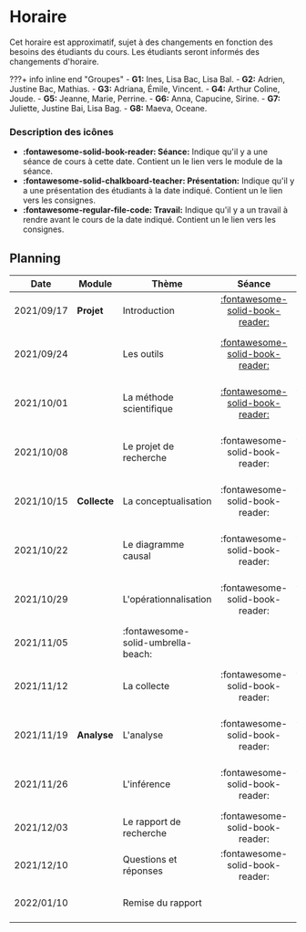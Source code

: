 # Horaire

Cet horaire est approximatif, sujet à des changements en fonction des besoins des étudiants du cours. Les étudiants seront informés des changements d'horaire.

???+ info inline end "Groupes"
    - **G1:** Ines, Lisa Bac, Lisa Bal.
    - **G2:** Adrien, Justine Bac, Mathias.
    - **G3:** Adriana, Émile, Vincent.
    - **G4:** Arthur Coline, Joude.
    - **G5:** Jeanne, Marie, Perrine.
    - **G6:** Anna, Capucine, Sirine.
    - **G7:** Juliette, Justine Bai, Lisa Bag.
    - **G8:** Maeva, Oceane.


### Description des icônes
- **:fontawesome-solid-book-reader: Séance:** Indique qu'il y a une séance de cours à cette date. Contient un le lien vers le module de la séance.
- **:fontawesome-solid-chalkboard-teacher: Présentation:** Indique qu'il y a une présentation des étudiants à la date indiqué. Contient un le lien vers les consignes.
- **:fontawesome-regular-file-code: Travail:** Indique qu'il y a un travail à rendre avant le cours de la date indiqué. Contient un le lien vers les consignes.


## Planning

| Date       | Module       | Thème                              | Séance                                                     | Présentation                                                                   | Travail                                                                     |
| -          | -            | -                                  | :-:                                                        | :-:                                                                            | :-:                                                                         |
| 2021/09/17 | **Projet**   | Introduction                       | [:fontawesome-solid-book-reader:](modules/introduction.md) |                                                                                |                                                                             |
| 2021/09/24 |              | Les outils                         | [:fontawesome-solid-book-reader:](modules/tools.md)        |                                                                                | [**:fontawesome-regular-paper-plane: Initiation**](resources/onboarding.md) |
| 2021/10/01 |              | La méthode scientifique            | [:fontawesome-solid-book-reader:](modules/science.md)      | [:fontawesome-solid-chalkboard-teacher: - **G8**](activities/participation.md) |                                                                             |
| 2021/10/08 |              | Le projet de recherche             | :fontawesome-solid-book-reader:                            | [:fontawesome-solid-chalkboard-teacher: - **G3**](activities/participation.md) |                                                                             |
| 2021/10/15 | **Collecte** | La conceptualisation               | :fontawesome-solid-book-reader:                            | [:fontawesome-solid-chalkboard-teacher: - **G2**](activities/participation.md) | [**:fontawesome-regular-file-code: TP1**](activities/assignments-winter.md) |
| 2021/10/22 |              | Le diagramme causal                | :fontawesome-solid-book-reader:                            | [:fontawesome-solid-chalkboard-teacher: - **G1**](activities/participation.md) |                                                                             |
| 2021/10/29 |              | L'opérationnalisation              | :fontawesome-solid-book-reader:                            | [:fontawesome-solid-chalkboard-teacher: - **G4**](activities/participation.md) |                                                                             |
| 2021/11/05 |              | :fontawesome-solid-umbrella-beach: |                                                            |                                                                                |                                                                             |
| 2021/11/12 |              | La collecte                        | :fontawesome-solid-book-reader:                            | [:fontawesome-solid-chalkboard-teacher: - **G6**](activities/participation.md) |                                                                             |
| 2021/11/19 | **Analyse**  | L'analyse                          | :fontawesome-solid-book-reader:                            | [:fontawesome-solid-chalkboard-teacher: - **G5**](activities/participation.md) | [**:fontawesome-regular-file-code: TP2**](activities/assignments-winter.md) |
| 2021/11/26 |              | L'inférence                        | :fontawesome-solid-book-reader:                            | [:fontawesome-solid-chalkboard-teacher: - **G7**](activities/participation.md) |                                                                             |
| 2021/12/03 |              | Le rapport de recherche            | :fontawesome-solid-book-reader:                            |                                                                                |                                                                             |
| 2021/12/10 |              | Questions et réponses              | :fontawesome-solid-book-reader:                            |                                                                                |                                                                             |
| 2022/01/10 |              | Remise du rapport                  |                                                            |                                                                                | [**:fontawesome-regular-file-code: Rapport**](activities/report-winter.md)  |

